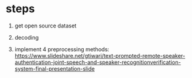 # steps

1. get open source dataset

2. decoding

3. implement 4 preprocessing methods: https://www.slideshare.net/gtiwari/text-prompted-remote-speaker-authentication-joint-speech-and-speaker-recognitionverification-system-final-presentation-slide
